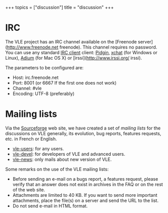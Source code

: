 +++
topics = ["discussion"]
title = "discussion"
+++

# IRC

The VLE project has an IRC channel available on the [Freenode
server](http://www.freenode.net freenode). This channel requires no password.
You can use any standard [IRC
client](http://en.wikipedia.org/wiki/Internet_Relay_Chat) client:
[Pidgin](http://www.pidgin.im/), [xchat](http://xchat.org/) (for Windows or
Linux), [Adium](http://adium.im/) (for Mac OS X) or
[irssi](http://www.irssi.org/ irssi).

The parameters to be configured are:

- Host: irc.freenode.net
- Port: 8001 (or 6667 If the first one does not work)
- Channel: #vle
- Encoding: UTF-8 (preferably)

# Mailing lists

Via the [Sourceforge](http://www.sourceforge.net/projects/vle) web site, we have
created a set of _mailing lists_ for the discussions on VLE generally, its
evolution, bug reports, features requests, etc. in French or English.

- [vle-users](http://lists.sourceforge.net/lists/listinfo/vle-users): for any
  users.
- [vle-devel](http://lists.sourceforge.net/lists/listinfo/vle-devel): for
  developers of VLE and advanced users.
- [vle-news](http://lists.sourceforge.net/lists/listinfo/vle-news): only mails
  about new version of VLE.

Some remarks on the use of the VLE mailing lists:

- Before sending an e-mail on a bugs report, a features request, please verify
  that an answer does not exist in archives in the FAQ or on the rest of the web
  site.
- Attachments are limited to 40 KB. If you want to send more important
  attachments, place the file(s) on a server and send the URL to the list.
- Do not send e-mail in HTML format.
